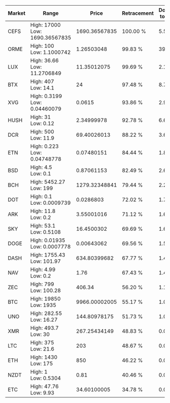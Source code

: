 | Market | Range | Price| Retracement | Doubles to 50% |
| --- | --- | --- | --- | --- |
| CEFS | High: 17000<br />Low: 1690.36567835 | 1690.36567835 | 100.00 % | 5.53 |
| ORME | High: 100<br />Low: 1.1000742 | 1.26503048 | 99.83 % | 39.96 |
| LUX | High: 36.66<br />Low: 11.2706849 | 11.35012075 | 99.69 % | 2.11 |
| BTX | High: 407<br />Low: 14.1 | 24 | 97.48 % | 8.77 |
| XVG | High: 0.3199<br />Low: 0.04460079 | 0.0615 | 93.86 % | 2.96 |
| HUSH | High: 31<br />Low: 0.12 | 2.34999978 | 92.78 % | 6.62 |
| DCR | High: 500<br />Low: 11.9 | 69.40026013 | 88.22 % | 3.69 |
| ETN | High: 0.223<br />Low: 0.04748778 | 0.07480151 | 84.44 % | 1.81 |
| BSD | High: 4.5<br />Low: 0.1 | 0.87061153 | 82.49 % | 2.64 |
| BCH | High: 5452.27<br />Low: 199 | 1279.32348841 | 79.44 % | 2.21 |
| DOT | High: 0.1<br />Low: 0.0009739 | 0.0286803 | 72.02 % | 1.76 |
| ARK | High: 11.8<br />Low: 0.2 | 3.55001016 | 71.12 % | 1.69 |
| SKY | High: 53.1<br />Low: 0.5108 | 16.4500302 | 69.69 % | 1.63 |
| DOGE | High: 0.01935<br />Low: 0.0007778 | 0.00643062 | 69.56 % | 1.56 |
| DASH | High: 1755.43<br />Low: 101.97 | 634.80399682 | 67.77 % | 1.46 |
| NAV | High: 4.99<br />Low: 0.2 | 1.76 | 67.43 % | 1.47 |
| ZEC | High: 799<br />Low: 100.28 | 406.34 | 56.20 % | 1.11 |
| BTC | High: 19850<br />Low: 1935 | 9966.00002005 | 55.17 % | 1.09 |
| UNO | High: 282.55<br />Low: 16.27 | 144.80978175 | 51.73 % | 1.03 |
| XMR | High: 493.7<br />Low: 30 | 267.25434149 | 48.83 % | 0.00 |
| LTC | High: 375<br />Low: 21.6 | 203 | 48.67 % | 0.00 |
| ETH | High: 1430<br />Low: 175 | 850 | 46.22 % | 0.00 |
| NZDT | High: 1<br />Low: 0.5304 | 0.81 | 40.46 % | 0.00 |
| ETC | High: 47.76<br />Low: 9.93 | 34.60100005 | 34.78 % | 0.00 |
